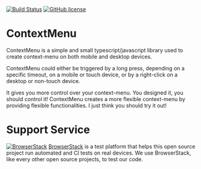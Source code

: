 [![Build Status](https://www.travis-ci.org/calebpitan/contextmenu.svg?branch=master)](https://www.travis-ci.org/calebpitan/contextmenu)
[![GitHub license](https://img.shields.io/github/license/calebpitan/contextmenu?color=blue)](https://github.com/calebpitan/contextmenu/blob/master/LICENSE)

# ContextMenu

ContextMenu is a simple and small typescript/javascript library used to create context-menu on both mobile and desktop devices.

ContextMenu could either be triggered by a long press, depending on a specific timeout, on a mobile or touch device, or by a right-click on a desktop or non-touch device.

It gives you more control over your context-menu. You designed it, you should control it! ContextMenu creates a more flexible context-menu by providing flexible functionalities.
I just think you should try it out!

# Support Service
[![BrowserStack](https://p14.zdusercontent.com/attachment/1015988/RW6iglmeKjdn856mLzjd6uorO?token=eyJhbGciOiJkaXIiLCJlbmMiOiJBMTI4Q0JDLUhTMjU2In0..hjl1FY7qgeVCOLSe_QJdvQ._v2FG6qeo3J5zwiOmCPcJ8IUgRd0zD0hvV7jDbkySxGASjrue3M1KrAZVgtlRpKeXjyXxglzHXPQHL4xndb3ew8VqZwk1eUERgCG14uV6j1htixNCtuqScprVcr2eHbY3MTXG7Ee5jdkeKnN-mFStCkirACOteMeUTXak9ghX61n1rRk2jpcIv9y0BfTGwUR_zDDd8su4GwYDXJJTxN7Lv2K0HOtW4eTNbmHSjcvzxKVT2ZlHBQxOMbjzkuqycA2_nWuQ4ZFo6I0wZ6_--Cr_FQYfOqB-ucQUcIHdb759TY.5J6Iqbrb6_cEbRYPSt_L-w)](https://browserstack.com)
[BrowserStack](https://browserstack.com) is a test platform that helps this open source project run automated and CI tests on real devices. We use BrowserStack, like every other open source projects, to test our code.
